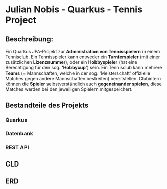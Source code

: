 # Julian Nobis - Quarkus - Tennis Project
## Beschreibung:
Ein Quarkus JPA-Projekt zur <strong>Administration von Tennisspielern</strong> in einem Tennisclub. Ein Tennisspieler kann entweder ein <strong>Turnierspieler</strong> (mit einer zusätzlichen <strong>Lizenznummer</strong>), oder ein <strong>Hobbyspieler</strong> (hat eine Berechtigung für den sog. <strong>'Hobbycup'</strong>) sein. Ein Tennisclub kann mehrere <strong>Teams</strong> (= Mannschaften, welche in der sog. 'Meisterschaft' offizielle Matches gegen andere Mannschaften bestreiten) bereitstellen. Clubintern können die <strong>Spieler</strong> selbstverständlich auch <strong>gegeneinander spielen</strong>, diese Matches werden bei den jeweiligen Spielern mitgespeichert. 

## Bestandteile des Projekts

### Quarkus

### Datenbank

### REST API

## CLD 

## ERD

